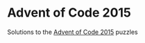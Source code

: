 # Advent of Code 2015

Solutions to the [Advent of Code 2015](https://adventofcode.com/2015) puzzles
